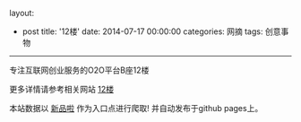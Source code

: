 layout: 
  - post 
title: '12楼' 
date: 2014-07-17 00:00:00 
categories: 网摘 
tags: 创意事物 
---

专注互联网创业服务的O2O平台B座12楼  

更多详情请参考相关网站 [12楼](http://www.12lou.org/)  

本站数据以 [新品啦](http://xinpinla.com/) 作为入口点进行爬取! 并自动发布于github pages上。  

